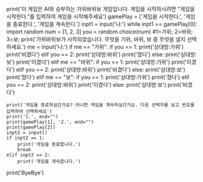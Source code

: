 print('이 게임은 AI와 승부하는 가위바위보 게임입니다. 게임을 시작하시려면 "게임을 시작한다."를 입력하여 게임을 시작해주세요')
gamePlay = ['게임을 시작한다.', '게임을 종료한다.', '게임을 계속한다.']
inpt1 = input('나:')
while inpt1 == gamePlay[0]:
    import random
    num = [1, 2, 3]
    you = random.choice(num) #1=가위; 2=바위; 3=보;
    print('가위바위보가 사작되었습니다. 무엇을 기위, 바위, 보 중 무엇을 낼지 선택하세요.')
    me = input('나:')
    if me == "가위":
        if you == 1:
            print('상대방:가위')
            print('비겼다')
        elif you == 2:
            print('상대방:바위')
            print('졌다')
        else:
            print('상대방:보')
            print('이겼다')
    elif me == "바위":
        if you == 1:
            print('상대방:가위')
            print('이겼다')
        elif you == 2:
            print('상대방:바위')
            print('비겼다')
        else:
            print('상대방:보')
            print('졌다')
    elif me == "보":
        if you == 1:
            print('상대방:가위')
            print('졌다')
        elif you == 2:
            print('상대방:바위')
            print('이겼다')
        else:
            print('상대방:보')
            print('비겼다')
    
    print('게임을 종료하실건가요? 아니면 게임을 계속하실건가요. 다음 선택지를 보고 번호를 입력하여 선택하세요')
    print('1.', end="")
    print(gamePlay[1], '2.', end="")
    print(gamePlay[2])
    inpt2 = input()
    if inpt2 == 1:
        print('게임을 종료합니다.')
        break
    elif inpt2 == 2:
        print('게임을 계속합니다.')
print('ByeBye')
